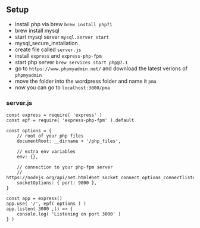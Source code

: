 ## Setup

* Install php via brew `brew install php71`
* brew install mysql
* start mysql server `mysql.server start`
* mysql_secure_installation
* create file called `server.js` 
* install `express` and `express-php-fpm`
* start php server `brew services start php@7.1`
* go to `https://www.phpmyadmin.net/` and download the latest verions of `phpmyadmin`
* move the folder into the wordpress folder and name it `pma`
* now you can go to `localhost:3000/pma`

### server.js
```
const express = require( 'express' )
const epf = require( 'express-php-fpm' ).default

const options = {
	// root of your php files
	documentRoot: __dirname + '/php_files',

	// extra env variables
	env: {},

	// connection to your php-fpm server
	// https://nodejs.org/api/net.html#net_socket_connect_options_connectlistener
	socketOptions: { port: 9000 },
}

const app = express()
app.use( '/', epf( options ) )
app.listen( 3000 ,() => {
	console.log( 'Listening on port 3000' )
} )
```